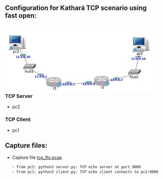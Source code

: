 ## Configuration for Kathará TCP scenario using fast open:

<img src="https://github.com/evaCastro/kathara-labs/blob/main/tcp_fto/images/TCP.png"
     alt="TCP config"
     style="float: left; margin-right: 10px;" width=700 />


### TCP Server
   - pc2

### TCP Client
   - pc1


## Capture files:

   - Capture file <a href="https://github.com/evaCastro/kathara-labs/blob/main/tcp_fto/pcaps/tcp_fto.pcap">tcp_fto.pcap</a>
   
         - From pc2: python3 server.py: TCP echo server at port 9000
         - From pc1: python3 client.py: TCP echo client connects to pc2:9000
     
